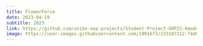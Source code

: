 ```yaml
---
title: FlowerForce
date: 2023-04-19
subtitle: 2023
link: https://github.com/unibo-oop-projects/Student-Project-OOP22-Amadori-Guglielmi-Mazzi-Monaldini-flowerforce/raw/8793527ebeba7f9f47b42f56c97ff96db856d982/OOP22-flower-force.jar
image: https://user-images.githubusercontent.com/1991673/233107112-f4d6f8d7-e80e-48f3-b763-db16efdd1088.png
---
```

